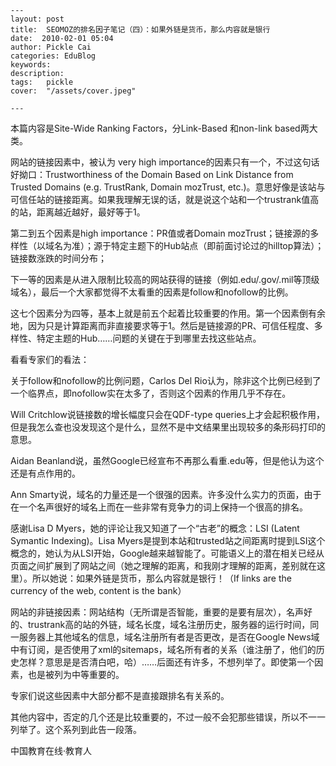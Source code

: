 
    ---
    layout: post  
    title:  SEOMOZ的排名因子笔记（四）：如果外链是货币，那么内容就是银行  
    date:  2010-02-01 05:04  
    author: Pickle Cai  
    categories: EduBlog  
    keywords: 
    description:   
    tags:	pickle   
    cover:  "/assets/cover.jpeg"  

    ---  
    
本篇内容是Site-Wide Ranking Factors，分Link-Based 和non-link based两大类。



 



网站的链接因素中，被认为 very high importance的因素只有一个，不过这句话好拗口：Trustworthiness of the Domain Based on Link Distance from Trusted Domains (e.g. TrustRank, Domain mozTrust, etc.)。意思好像是该站与可信任站的链接距离。如果我理解无误的话，就是说这个站和一个trustrank值高的站，距离越近越好，最好等于1。



 



第二到五个因素是high importance：PR值或者Domain mozTrust；链接源的多样性（以域名为准）；源于特定主题下的Hub站点（即前面讨论过的hilltop算法）；链接数涨跌的时间分布；



 



下一等的因素是从进入限制比较高的网站获得的链接（例如.edu/.gov/.mil等顶级域名），最后一个大家都觉得不太看重的因素是follow和nofollow的比例。



 



这七个因素分为四等，基本上就是前五个起着比较重要的作用。第一个因素倒有余地，因为只是计算距离而非直接要求等于1。然后是链接源的PR、可信任程度、多样性、特定主题的Hub……问题的关键在于到哪里去找这些站点。



 



看看专家们的看法：



关于follow和nofollow的比例问题，Carlos Del Rio认为，除非这个比例已经到了一个临界点，即nofollow实在太多了，否则这个因素的作用几乎不存在。



Will Critchlow说链接数的增长幅度只会在QDF-type queries上才会起积极作用，但是我怎么查也没发现这个是什么，显然不是中文结果里出现较多的条形码打印的意思。



Aidan Beanland说，虽然Google已经宣布不再那么看重.edu等，但是他认为这个还是有点作用的。



Ann Smarty说，域名的力量还是一个很强的因素。许多没什么实力的页面，由于在一个名声很好的域名上而在一些非常有竞争力的词上保持一个很高的排名。



感谢Lisa D Myers，她的评论让我又知道了一个“古老”的概念：LSI (Latent Symantic Indexing)。Lisa Myers是提到本站和trusted站之间距离时提到LSI这个概念的，她认为从LSI开始，Google越来越智能了。可能语义上的潜在相关已经从页面之间扩展到了网站之间（她之理解的距离，和我刚才理解的距离，差别就在这里）。所以她说：如果外链是货币，那么内容就是银行！（If links are the currency of the web, content is the bank）







 



网站的非链接因素：网站结构（无所谓是否智能，重要的是要有层次），名声好的、trustrank高的站的外链，域名长度，域名注册历史，服务器的运行时间，同一服务器上其他域名的信息，域名注册所有者是否更改，是否在Google News域中有订阅，是否使用了xml的sitemaps，域名所有者的关系（谁注册了，他们的历史怎样？意思是是否清白吧，哈）……后面还有许多，不想列举了。即使第一个因素，也是被列为中等重要的。



专家们说这些因素中大部分都不是直接跟排名有关系的。



 



其他内容中，否定的几个还是比较重要的，不过一般不会犯那些错误，所以不一一列举了。这个系列到此告一段落。



		    
 中国教育在线·教育人

